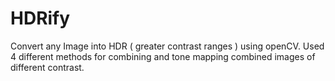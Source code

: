# HDRify
Convert any Image into HDR ( greater contrast ranges ) using openCV. Used 4 different methods for combining and tone mapping combined images of different contrast.


